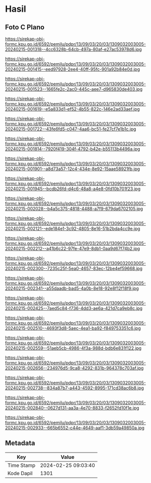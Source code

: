 # Hasil

## Foto C Plano

https://sirekap-obj-formc.kpu.go.id/6592/pemilu/pdpr/13/09/03/20/03/1309032003005-20240215-001318--4cc6328b-64cb-497a-80af-e27ac53978d6.jpg

https://sirekap-obj-formc.kpu.go.id/6592/pemilu/pdpr/13/09/03/20/03/1309032003005-20240215-001415--eed97928-2ee4-40ff-95fc-901a92b84e0d.jpg

https://sirekap-obj-formc.kpu.go.id/6592/pemilu/pdpr/13/09/03/20/03/1309032003005-20240215-001523--1665fe2c-2ac0-445c-aee7-d965830de403.jpg

https://sirekap-obj-formc.kpu.go.id/6592/pemilu/pdpr/13/09/03/20/03/1309032003005-20240215-001619--e5a833d1-ef52-4b55-822c-146e2ad33aef.jpg

https://sirekap-obj-formc.kpu.go.id/6592/pemilu/pdpr/13/09/03/20/03/1309032003005-20240215-001722--43fe6fd5-c047-4aa6-bc51-fe27cf7e1b1c.jpg

https://sirekap-obj-formc.kpu.go.id/6592/pemilu/pdpr/13/09/03/20/03/1309032003005-20240215-001814--7920f419-304f-4792-b42e-b55113b4496a.jpg

https://sirekap-obj-formc.kpu.go.id/6592/pemilu/pdpr/13/09/03/20/03/1309032003005-20240215-001901--a8d73a57-12c4-434e-8e92-15aae58921fb.jpg

https://sirekap-obj-formc.kpu.go.id/6592/pemilu/pdpr/13/09/03/20/03/1309032003005-20240215-001945--bcdb26fd-d4c6-48a8-a4e8-0fd10b701f23.jpg

https://sirekap-obj-formc.kpu.go.id/6592/pemilu/pdpr/13/09/03/20/03/1309032003005-20240215-002028--b4a5c375-4818-4488-a7f9-679da6702105.jpg

https://sirekap-obj-formc.kpu.go.id/6592/pemilu/pdpr/13/09/03/20/03/1309032003005-20240215-002121--ede184e1-3c92-4805-8e16-51b2bda4cc9e.jpg

https://sirekap-obj-formc.kpu.go.id/6592/pemilu/pdpr/13/09/03/20/03/1309032003005-20240215-002212--a41b6c22-97fe-47e9-8db1-0aa9d67f74b2.jpg

https://sirekap-obj-formc.kpu.go.id/6592/pemilu/pdpr/13/09/03/20/03/1309032003005-20240215-002300--7235c25f-5ea0-4657-83ec-12be4ef59668.jpg

https://sirekap-obj-formc.kpu.go.id/6592/pemilu/pdpr/13/09/03/20/03/1309032003005-20240215-002341--a55daadb-bad5-4a0b-8e18-92e8f12f18f9.jpg

https://sirekap-obj-formc.kpu.go.id/6592/pemilu/pdpr/13/09/03/20/03/1309032003005-20240215-002425--7aed5c84-f736-4dd3-ae6a-421d7ca9eb8c.jpg

https://sirekap-obj-formc.kpu.go.id/6592/pemilu/pdpr/13/09/03/20/03/1309032003005-20240215-002510--4693f3d8-5aec-4ea1-ba92-f849753351c6.jpg

https://sirekap-obj-formc.kpu.go.id/6592/pemilu/pdpr/13/09/03/20/03/1309032003005-20240215-002559--51aeb5cb-4986-4f3a-988d-bdb6e831f122.jpg

https://sirekap-obj-formc.kpu.go.id/6592/pemilu/pdpr/13/09/03/20/03/1309032003005-20240215-002656--234976d5-9ca8-4292-831b-964378c703af.jpg

https://sirekap-obj-formc.kpu.go.id/6592/pemilu/pdpr/13/09/03/20/03/1309032003005-20240215-002738--834a87b7-a443-4592-8995-171cd38ac6b8.jpg

https://sirekap-obj-formc.kpu.go.id/6592/pemilu/pdpr/13/09/03/20/03/1309032003005-20240215-002840--0627d131-aa3a-4e70-8833-f2652fd10f1e.jpg

https://sirekap-obj-formc.kpu.go.id/6592/pemilu/pdpr/13/09/03/20/03/1309032003005-20240215-002933--665b6552-c44e-4649-aaf1-3db59a49850a.jpg


## Metadata

| Key        | Value               |
| ---------- | ------------------- |
| Time Stamp | 2024-02-25 09:03:40 |
| Kode Dapil | 1301                |



